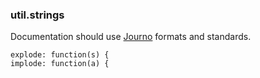 ### util.strings

Documentation should use [Journo](https://github.com/jashkenas/journo) formats and standards.

    explode: function(s) {
    implode: function(a) {

